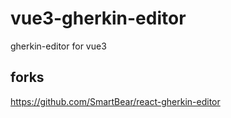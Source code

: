# vue3-gherkin-editor

gherkin-editor for vue3

## forks

https://github.com/SmartBear/react-gherkin-editor